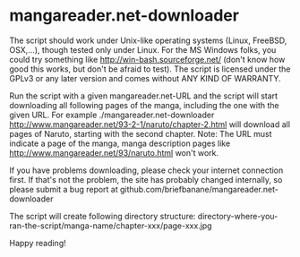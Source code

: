 mangareader.net-downloader
==========================

The script should work under Unix-like operating systems (Linux, FreeBSD, OSX,...), though tested only under Linux.
For the MS Windows folks, you could try something like http://win-bash.sourceforge.net/ (don't know how good this works, but don't be afraid to test).
The script is licensed under the GPLv3 or any later version and comes without ANY KIND OF WARRANTY.

Run the script with a given mangareader.net-URL and the script will start downloading all following pages of the manga, including the one with the given URL.
For example ./mangareader.net-downloader http://www.mangareader.net/93-2-1/naruto/chapter-2.html will download all pages of Naruto, starting with the second chapter.
Note: The URL must indicate a page of the manga, manga description pages like http://www.mangareader.net/93/naruto.html won't work.

If you have problems downloading, please check your internet connection first.
If that's not the problem, the site has probably changed internally, so please submit a bug report at github.com/briefbanane/mangareader.net-downloader

The script will create following directory structure:
directory-where-you-ran-the-script/manga-name/chapter-xxx/page-xxx.jpg

Happy reading!
